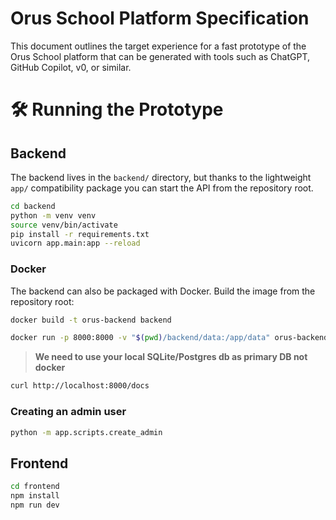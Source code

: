 # Orus School Platform Specification

This document outlines the target experience for a fast prototype of the Orus School platform that can be generated with tools such as ChatGPT, GitHub Copilot, v0, or similar.


# 🛠️ Running the Prototype

## Backend

The backend lives in the `backend/` directory, but thanks to the lightweight
`app/` compatibility package you can start the API from the repository root.


```bash
cd backend
python -m venv venv
source venv/bin/activate
pip install -r requirements.txt
uvicorn app.main:app --reload
```


### Docker

The backend can also be packaged with Docker. Build the image from the repository root:

```bash
docker build -t orus-backend backend
```

```bash
docker run -p 8000:8000 -v "$(pwd)/backend/data:/app/data" orus-backend
```

> **We need to use your local SQLite/Postgres db as primary DB not docker**

```bash
curl http://localhost:8000/docs
```

### Creating an admin user

```bash
python -m app.scripts.create_admin
```


## Frontend

```bash
cd frontend
npm install
npm run dev
```
